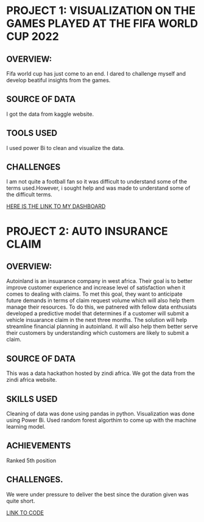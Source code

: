 # PROJECT 1:  VISUALIZATION ON THE GAMES PLAYED AT THE FIFA WORLD CUP 2022
## OVERVIEW:
Fifa world cup has just come to an end. I dared to challenge myself and develop beatiful insights from the games.

## SOURCE OF DATA
I got the data from kaggle website.

## TOOLS USED
I used power Bi to clean and visualize the data.

## CHALLENGES 
I am not quite a football fan so it was difficult to understand some of the terms used.However, i sought help and was made to understand some of the difficult terms.

[HERE IS THE LINK TO MY DASHBOARD](https://github.com/trintambogo/fifa_world_cup_2022/blob/main/fifa2.pdf)

# PROJECT 2: AUTO INSURANCE CLAIM

## OVERVIEW:
Autoinland is an insuarance company in west africa. Their goal is to better improve customer experience and increase level of satisfaction when it comes to dealing with claims. To met this goal, they want to anticipate future demands in terms of claim request volume which will also help them manage their resources. To do this, we patnered with fellow data enthusiats developed a predictive model that determines if a customer will submit a vehicle insuarance claim in the next three months. The solution will help streamline financial planning in autoinland. it will also help them better serve their customers by understanding which customers are likely to submit a claim.

## SOURCE OF DATA
This was a data hackathon hosted by zindi africa. We got the data from the zindi africa website.

## SKILLS USED
Cleaning of data was done using pandas in python.
Visualization was done using Power Bi.
Used random forest algorthim to come up with the machine learning model.

## ACHIEVEMENTS
Ranked 5th position 

## CHALLENGES.
We were under pressure to deliver the best since the duration given was quite short.

[LINK TO CODE](https://github.com/trintambogo/portfolio/blob/main/Final%20Insuarance%20Claim%20(1).ipynb)



